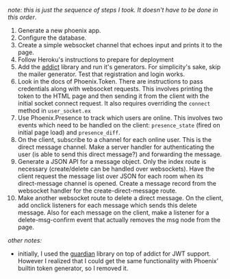 _note: this is just the sequence of steps I took. It doesn't have to be done in this order_.

1. Generate a new phoenix app.
2. Configure the database.
3. Create a simple websocket channel that echoes input and prints it to the page.
4. Follow Heroku's instructions to prepare for deployment
5. Add the [addict](https://github.com/trenpixster/addict) library and run it's generators. For simplicity's sake, skip the mailer generator. Test that registration and login works.
6. Look in the docs of Phoenix.Token. There are instructions to pass credentials along with websocket requests. This involves printing the token to the HTML page and then sending it from the client with the initial socket connect request. It also requires overriding the `connect` method in `user_socket.ex`
7. Use Phoenix.Presence to track which users are online. This involves two events which need to be handled on the client: `presence_state` (fired on initial page load) and `presence_diff`.
8. On the client, subscribe to a channel for each online user. This is the direct message channel. Make a server handler for authenticating the user (is able to send this direct message?) and forwarding the message. 
9. Generate a JSON API for a message object. Only the index route is necessary (create/delete can be handled over websockets). Have the client request the message list over JSON for each room when its direct-message channel is opened. Create a message record from the websocket handler for the create-direct-message route.
10. Make another websocket route to delete a direct message. On the client, add onclick listeners for each message which sends this delete message. Also for each message on the client, make a listener for a delete-msg-confirm event that actually removes the msg node from the page.

_other notes:_

- initially, I used the [guardian](https://github.com/ueberauth/guardian) library on top of addict for JWT support. However I realized that I could get the same functionality with Phoenix' builtin token generator, so I removed it. 